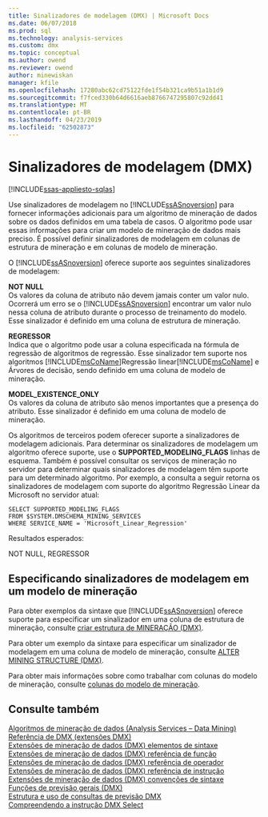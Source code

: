 ```yaml
---
title: Sinalizadores de modelagem (DMX) | Microsoft Docs
ms.date: 06/07/2018
ms.prod: sql
ms.technology: analysis-services
ms.custom: dmx
ms.topic: conceptual
ms.author: owend
ms.reviewer: owend
author: minewiskan
manager: kfile
ms.openlocfilehash: 17280abc62cd75122fde1f54b321ca9b51a1b1d9
ms.sourcegitcommit: f7fced330b64d6616aeb8766747295807c92dd41
ms.translationtype: MT
ms.contentlocale: pt-BR
ms.lasthandoff: 04/23/2019
ms.locfileid: "62502873"
---
```

# <a name="modeling-flags-dmx"></a>Sinalizadores de modelagem (DMX)
[!INCLUDE[ssas-appliesto-sqlas](../includes/ssas-appliesto-sqlas.md)]

  Use sinalizadores de modelagem no [!INCLUDE[ssASnoversion](../includes/ssasnoversion-md.md)] para fornecer informações adicionais para um algoritmo de mineração de dados sobre os dados definidos em uma tabela de casos. O algoritmo pode usar essas informações para criar um modelo de mineração de dados mais preciso. É possível definir sinalizadores de modelagem em colunas de estrutura de mineração e em colunas de modelo de mineração.  
  
 O [!INCLUDE[ssASnoversion](../includes/ssasnoversion-md.md)] oferece suporte aos seguintes sinalizadores de modelagem:  
  
 **NOT NULL**  
 Os valores da coluna de atributo não devem jamais conter um valor nulo. Ocorrerá um erro se o [!INCLUDE[ssASnoversion](../includes/ssasnoversion-md.md)] encontrar um valor nulo nessa coluna de atributo durante o processo de treinamento do modelo. Esse sinalizador é definido em uma coluna de estrutura de mineração.  
  
 **REGRESSOR**  
 Indica que o algoritmo pode usar a coluna especificada na fórmula de regressão de algoritmos de regressão. Esse sinalizador tem suporte nos algoritmos [!INCLUDE[msCoName](../includes/msconame-md.md)]Regressão linear[!INCLUDE[msCoName](../includes/msconame-md.md)] e Árvores de decisão, sendo definido em uma coluna de modelo de mineração.  
  
 **MODEL_EXISTENCE_ONLY**  
 Os valores da coluna de atributo são menos importantes que a presença do atributo. Esse sinalizador é definido em uma coluna de modelo de mineração.  
  
 Os algoritmos de terceiros podem oferecer suporte a sinalizadores de modelagem adicionais. Para determinar os sinalizadores de modelagem um algoritmo oferece suporte, use o **SUPPORTED_MODELING_FLAGS** linhas de esquema. Também é possível consultar os serviços de mineração no servidor para determinar quais sinalizadores de modelagem têm suporte para um determinado algoritmo. Por exemplo, a consulta a seguir retorna os sinalizadores de modelagem com suporte do algoritmo Regressão Linear da Microsoft no servidor atual:  
  
```  
SELECT SUPPORTED_MODELING_FLAGS  
FROM $SYSTEM.DMSCHEMA_MINING_SERVICES  
WHERE SERVICE_NAME = 'Microsoft_Linear_Regression'  
```  
  
 Resultados esperados:  
  
 NOT NULL, REGRESSOR  
  
## <a name="specifying-modeling-flags-on-a-mining-model"></a>Especificando sinalizadores de modelagem em um modelo de mineração  
 Para obter exemplos da sintaxe que [!INCLUDE[ssASnoversion](../includes/ssasnoversion-md.md)] oferece suporte para especificar um sinalizador em uma coluna de estrutura de mineração, consulte [criar estrutura de MINERAÇÃO &#40;DMX&#41;](../dmx/create-mining-structure-dmx.md).  
  
 Para obter um exemplo da sintaxe para especificar um sinalizador de modelagem em uma coluna de modelo de mineração, consulte [ALTER MINING STRUCTURE &#40;DMX&#41;](../dmx/alter-mining-structure-dmx.md).  
  
 Para obter mais informações sobre como trabalhar com colunas do modelo de mineração, consulte [colunas do modelo de mineração](../analysis-services/data-mining/mining-model-columns.md).  
  
## <a name="see-also"></a>Consulte também  
 [Algoritmos de mineração de dados &#40;Analysis Services – Data Mining&#41;](../analysis-services/data-mining/data-mining-algorithms-analysis-services-data-mining.md)   
 [Referência de DMX &#40;extensões DMX&#41;](../dmx/data-mining-extensions-dmx-reference.md)   
 [Extensões de mineração de dados &#40;DMX&#41; elementos de sintaxe](../dmx/data-mining-extensions-dmx-syntax-elements.md)   
 [Extensões de mineração de dados &#40;DMX&#41; referência de função](../dmx/data-mining-extensions-dmx-function-reference.md)   
 [Extensões de mineração de dados &#40;DMX&#41; referência de operador](../dmx/data-mining-extensions-dmx-operator-reference.md)   
 [Extensões de mineração de dados &#40;DMX&#41; referência de instrução](../dmx/data-mining-extensions-dmx-statements.md)   
 [Extensões de mineração de dados &#40;DMX&#41; convenções de sintaxe](../dmx/data-mining-extensions-dmx-syntax-conventions.md)   
 [Funções de previsão gerais &#40;DMX&#41;](../dmx/general-prediction-functions-dmx.md)   
 [Estrutura e uso de consultas de previsão DMX](../dmx/structure-and-usage-of-dmx-prediction-queries.md)   
 [Compreendendo a instrução DMX Select](../dmx/understanding-the-dmx-select-statement.md)  
  
  
